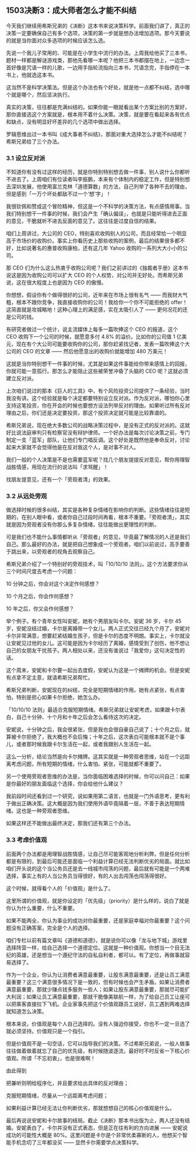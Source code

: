 ## 1503决断3：成大师者怎么才能不纠结

今天我们继续用希斯兄弟的《决断》这本书来说决策科学。前面我们讲了，真正的决策一定要确保自己有多个选项，决策的第一步就是想办法增加选项。那今天要说的就是当你面对众多选项的时候应该怎么选。

先说一个我儿子常用的、可能是在小学生中流行的办法。上周我给他买了三本书，题材一样都是解谜游戏类，那他先看哪一本呢？他把三本书都摆在地上，一边念一首好像是咒语一样的儿歌，一边用手指轮流指向三本书，咒语念完，手指停在一本书上，他就选这本书。

这当然不是科学决策法。但是这个办法也有个好处，就是他一点都不纠结，选中哪个就是哪个，然后坚决执行。

真实的决策，往往都是充满纠结的。如果你能一眼就看出某个方案比别的方案好，那你直接选这个方案就是，根本用不着什么决策。决策，就是要在看起来各有优点和缺点，没有明显好坏差异的几个选项中做出选择。

罗辑思维出过一本书叫《成大事者不纠结》，那面对重大选择怎么才能不纠结呢？希斯兄弟给了三个办法。

### 3.1 设立反对派

不知道你有没有过这样的经历，就是你特别特别想去做一件事，别人说什么你都听不进去了。上周咱们有位读者叫李振鹏，本来有个体制内的稳定工作，但是特别想去深圳发展，他使用富兰克林「道德算数」的方法，自己列举了各种不去的理由，但是感到「一万个坏处都敌不过一个‘想'字」！

我很钦佩和赞成这个冒险精神，但这是一个不科学的决策方法，有点感情用事。当我们特别想干一件事的时候，我们会产生「确认偏误」，也就是只能听得进去正面的意见，干脆就听不进去反面的意见了。这往往是过度自信的结果。

咱们上周讲过，大公司的 CEO，特别喜欢收购别人的公司，而且经常给一个明显高于市场价的收购价。事实上你看历史上那些收购的案例，最后的结果很多都不好，比如说著名的惠普收购康柏，还有这几年 Yahoo 收购的一系列大大小小的公司。

那 CEO 们为什么这么热衷于收购公司呢？我们之前讲过的《独裁者手册》这本书说这是因为收购公司可以扩大 CEO 的个人权势，对公司并无好处。而希斯兄弟说，这在很大程度上也是因为 CEO 的傲慢。

你想想，假设你有个做得很好的公司，近年来在市场上很有名气 —— 而我财大气粗，根本不跟你竞争，我直接收购你的公司！我给你一个你不可能拒绝的 offer！这简直就是攻城略地！这种心理上的满足感，实在太吸引人了 —— 更何况花的还是公司的钱。

有研究者做过一个统计，说主流媒体上每多一篇吹捧这个 CEO 的报道，这个 CEO 收购下一个公司的时候，就愿意多付 4.8% 的溢价。比如你的公司值 1 亿美元，现在有个大公司可能要收购你的公司，那你赶紧找记者，发表一篇吹捧这个大公司的 CEO 的文章 —— 然后他愿意出的收购价就能增加 480 万美元！

这就是当你特别想干一件事的时候，尤其是如果这件事能给你带来感情上的回报，你就可能一意孤行。那怎么才能阻止这些被荣誉冲昏了头脑的 CEO 呢？这就必须建立反对派。

上次咱们说过的那本《巨人的工具》中，有个风险投资公司提供了一条经验，当时我没有讲。这个经验就是每个决定都要特别设立反对派。作为反对派，哪怕你心里支持这笔投资，你在开会的时候也要想方设法列举反对的理由。如果听过所有反对理由之后，你们还是决定要投资，那这个投资决定就可能是比较靠谱的。

希斯兄弟说，现在绝大多数公司的战略决策过程中，是没有正式的反对派的。这就好比说法庭审判只有检察官没有辩护律师。一个好办法是每次讨论决策之前，专门制定一支「蓝军」部队，让他们专门唱反调。这个好处是既然他是奉命反对，讨论起来大家就不会觉得他是在反对我这个人，是对事不对人。

我们一般的个人决策是不是也需要蓝军呢？找几个朋友提提反对意见，帮你用理智战胜情感，用现在流行的说法叫「求骂醒」！

找朋友提意见，还有一个「旁观者清」的效果。

### 3.2 从远处旁观

做选择时候的很多纠结，其实是各种复杂情绪在影响你的判断。这些情绪往往是短期的，在别人眼中看，或者你自己过段时间再看，根本不重要。「旁观者清」，其实就是因为旁观者没有你那么多复杂情绪，往往能做出更理性的判断。

可是我们也不能什么事情都听从「旁观者」的意见，毕竟最了解情况的人还是我们自己。那么最好的办法，就是把自己想象成一个旁观者。咱们以前说过，高手要善于跳出来，以旁观者的视角去观察自己。

希斯兄弟介绍了一个特别好的旁观技术，叫「10/10/10 法则」。这个方法要求你从三个时间尺度去考虑一个问题：

10 分钟之后，你会对这个决定作何感想？

10 个月之后，你会作何感想？

10 年之后，你又会作何感想？

举个例子。有个青年女性叫安妮，她有个男朋友叫卡尔。安妮 36 岁，卡尔 45 岁，安妮没结过婚，卡尔是离婚带一个女儿。两人正式交往已经九个月了，安妮对卡尔非常满意，想要赶紧结婚生孩子，但是卡尔的态度不明朗。事实上，卡尔就没让安妮见过他的女儿。这可能是因为卡尔经历了离婚，感情受到了创伤，他不想让自己的女朋友干扰孩子。两人相处以来，还没有谁说过「我爱你」这句决定性的话。

这个周末，安妮和卡尔要一起出去度假，安妮认为这是一个摊牌的机会。但是安妮有点拿不定主意，就请希斯兄弟帮忙。

希斯兄弟判断，安妮现在的纠结，完全是短期情绪的作用。她有点紧张，有点害怕，特别是担心如果卡尔拒绝，她怎么办。

「10/10/10 法则」最适合克服短期情绪。希斯兄弟就让安妮考虑，如果跟卡尔表白，自己十分钟、十个月和十年之后会怎么看待这次的决定。

安妮说，十分钟之后，我会很紧张，但是我也会很自豪自己说了；十个月之后，就算被卡尔拒绝了，我大概也不会后悔；十年之后，这次表白可能根本就不是个事儿，或者那时候我跟卡尔生活在一起，或者我跟别人生活在一起。

这么一分析，结论当然是向卡尔摊牌。这其实就是一种旁观者思维，站在一个远距离考虑问题，所有短期的情绪，什么害怕、紧张，可能就都不重要了。

另一个使用旁观者思维的办法是，当你面临困难选择的时候，你可以问自己：如果是你最好的朋友面临这个选择，你会给他什么建议？

我前段时间还看到过一个研究，说如果用第二语言，也就是一门外语思考，更有利于做出正确决策。这大概是因为我们使用外语毕竟隔着一层，不善于表达短期情绪。这也是一种旁观者思维。

如果这样还不能做出最终决定，那我们还有第三个办法。

### 3.3 考虑价值观

前面两个办法都是用理智战胜情感，让自己尽可能客观地分析利弊。但是任何分析都是有限的，到最后可能还是面临一个利益计算已经无法判断优劣的局面。就比如咱们开头说的这个当公务员还是去一线城市闯荡的问题，最后就有可能是一个两难选择，事实上有的人当公务员当得很好，有的人出去闯荡也闯荡得很好。

这个时候，就得看个人的「价值观」是什么了。

这里所谓的价值观，就是你设定的「优先级」（priority）是什么样的，说白了就是你认为什么重要，什么不重要。

如果不能两全，你认为事业的成功对你最重要，还是家庭幸福对你最重要？这个问题没有正确答案，完全是个人的选择。

咱们专栏以前有篇文章叫《道德和道德》，就是说你可以像「龙与地下城」游戏里选择阵营一样，给自己选择一个道德定位。这就是一种价值观。你想当一个目无法纪的英雄，还是想当一个遵纪守法的自私自利者，都可以。有了定位，再做事就容易选择了。

作为一个企业，你认为让消费者满意最重要，让股东满意最重要，还是让员工满意最重要？这三个满意很多情况下是一致的，但有时候也会产生矛盾。如果让消费者满意最重要，那就少赚点钱多服务一些人；如果让股东满意最重要，那就尽可能扩大利润；如果让员工满意最重要，那就干脆像美联航一样，为了给自己员工让座可以把乘客直接拉下飞机。企业家事先把这个价值观跟员工说好，员工遇到两难选择就知道怎么决策。

根本来说，价值观是每个人自己选择的。没有人强迫你接受，你也不一定一旦选了就必须坚持。价值观只是一个指引。

但是价值观不是一句空话，它可以指导我们的决策。不过希斯兄弟说，一般人做事往往做着做着就忘了自己的优先级，有时候随波逐流，最好时不时反省一下核心价值观。所谓「不忘初衷」，也是很难啊！

由此得到

把兼听则明给程序化，并且要求给出具体的反对理由；

克服短期情绪，尽量从一个远距离考虑问题；

如果利益计算已经无法让你判断优劣，那就想想自己的核心价值观是什么。

最后再说说安妮和卡尔故事的结局。截止《决断》那本书出版为止，两人还没有结婚。安妮表白了，卡尔并没有正式表态，但是正在往有利的方向进展 —— 安妮说成功的可能性大概是 80%。这里问题是卡尔是个非常优柔寡断的人，他想买个智能手机念叨了三年都没买 —— 显然卡尔需要学点决策科学。
